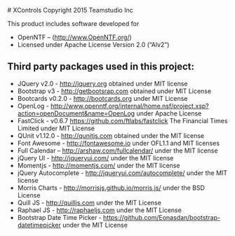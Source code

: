 # XControls
Copyright 2015 Teamstudio Inc

This product includes software developed for
* OpenNTF – (http://www.OpenNTF.org/)
* Licensed under Apache License Version 2.0 (“Alv2”)

## Third party packages used in this project:
* JQuery v2.0 - http://jquery.org obtained under MIT license
* Bootstrap v3 - http://getbootsrap.com obtained under MIT License
* Bootcards v0.2.0 - http://bootcards.org under MIT License
* OpenLog - http://www.openntf.org/internal/home.nsf/project.xsp?action=openDocument&name=OpenLog under Apache License
* FastClick - v0.6.7 https://github.com/ftlabs/fastclick The Financial Times Limited under MIT License
* QUnit v1.12.0 - http://qunitjs.com obtained under the MIT license
* Font Awesome - http://fontawesome.io under OFL1.1 and MIT licenses
* Full Calendar – http://arshaw.com/fullcalendar/ under the MIT license
* jQuery UI - http://jqueryui.com/ under the MIT license
* Momentjs - http://momentjs.com/ under the MIT license
* jQuery Autocomplete - http://jqueryui.com/autocomplete/ under the MIT license
* Morris Charts - http://morrisjs.github.io/morris.js/ under the BSD License
* Quill JS - http://quilljs.com under the MIT License
* Raphael JS - http://raphaeljs.com under the MIT License
* Bootstrap Date Time Picker - https://github.com/Eonasdan/bootstrap-datetimepicker under the MIT License
